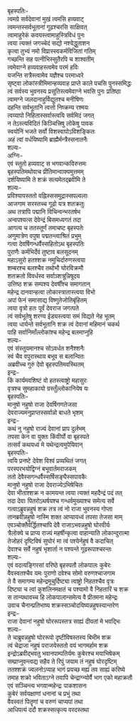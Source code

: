 बृहस्पतिः-  
त्वमग्रे सर्वदेवानां मुखं त्वमसि हव्यवाट्  
त्वमन्तस्सर्वभूतानां गूढश्चरसि साक्षिवत्  
त्वामाहुरेकं कवयस्त्वामाहुस्त्रिविधं पुनः  
त्वया त्यक्तं जगच्चेदं सद्यो नश्येद्धुताशन  
कृत्वा तुभ्यं नमो विप्रास्स्वकर्मविजितां गतिम्  
गच्छन्ति सह पत्नीभिस्सुतैरपि च शाश्वतीम्  
त्वमेवाग्ने हव्यवाहस्त्वमेव परमं हविः  
यजन्ति सत्रैस्त्वामेव यज्ञैश्च परमाध्वरे  
सृष्ट्वा लोकांस्त्रीमिमान्हव्यवाह प्राप्ते काले पचसि पुनस्समिद्धः  
त्वं सर्वस्य भुवनस्य प्रसूतिस्त्वमेवाग्ने भवसि पुनः प्रतिष्ठा  
त्वामग्ने जलदानाहुर्विद्युतश्च मनीषिणः  
दहन्ति सर्वभूतानि त्वत्तो निष्क्रम्य रश्मयः  
त्वय्यापो निहितास्सर्वास्त्वयि सर्वमिदं जगत्  
न तेऽस्त्यविदितं किञ्चित्त्रिषु लोकेषु पावक  
स्वयोनिं भजते सर्वो विशस्वापोऽविशङ्कितः  
अहं त्वां वर्धयिष्यामि ब्राह्मैर्मन्त्रैस्सनातनैः  
शल्यः-  
अग्निः-  
एवं स्तुतो हव्यवाट् स भगवान्कविरुत्तमः  
बृहस्पतिमथोवाच प्रीतिमान्वाक्यमुत्तमम्  
दर्शयिष्यामि ते शक्रं सत्यमेतद्ब्रवीमि ते  
शल्यः-  
प्रविश्यापस्ततो वह्निस्ससमुद्रास्सपल्वलाः  
आजगाम सरस्तच्च गूढो यत्र शतक्रतुः  
अथ तत्रापि पद्मानि विचिन्वन्भरतर्षभ  
अन्वपश्यत्स देवेन्द्रं बिसमध्यगतं तदा  
आगत्य च ततस्तूर्णं तमाचष्ट बृहस्पतेः  
अणुमात्रेण वपुषा पद्मतन्त्वाश्रितं प्रभुम्  
गत्वा देवर्षिगन्धर्वैस्सहितोऽथ बृहस्पतिः  
पुराणैः कर्मभिर्देवं तुष्टाव बलसूदनम्  
महाऽसुरो हतश्शक्र नमुचिर्दारुणस्त्वया  
शम्बरश्च बलश्चैव तथोभौ घोरविक्रमौ  
शतक्रतो विवर्धस्व सर्वाञ्शत्रून्निषूदय  
उत्तिष्ठ शक्र सम्पश्य देवर्षींश्च समागतान्  
महेन्द्र दानवान्हत्वा लोकास्त्रातास्त्वया विभो  
अपां फेनं समासाद्य विष्णुतेजोतिबृंहितम्  
त्वया वृत्रो हतः पूर्वं देवराज जगत्पते  
त्वं सर्वभूतेषु शरण्य ईड्यस्त्वया समं विद्यते नेह भूतम्  
त्वया धार्यन्ते सर्वभूतानि शक्र त्वं देवानां महिमानं चकर्थ  
पाहि सर्वानिमाँल्लोकांश्च महेन्द्र बलमाप्नुहि  
शल्यः-  
एवं संस्तूयमानश्च सोऽवर्धत शनैश्शनैः  
स्वं चैव वपुरास्थाय बभूव स बलान्वितः  
अब्रवीच्च गुरुं देवो बृहस्पतिमवस्थितम्  
इन्द्रः-  
किं कार्यमवशिष्टं वो हतस्त्वाष्ट्रो महासुरः  
वृत्रश्च सुमहाकायो ग्रस्तुँल्लोकानियेष यः  
बृहस्पतिः-  
मानुषो नहुषो राजा देवर्षिगणतेजसा  
देवराज्यमनुप्राप्तस्सर्वान्नो बाधते भृशम्  
इन्द्रः-  
कथं नु नहुषो राज्यं देवानां प्राप दुर्लभम्  
तपसा केन वा युक्तः किंवीर्यो वा बृहस्पते  
तत्सर्वं कथयध्वं मे यथेन्द्रत्वमुपेयिवान्  
बृहस्पतिः-  
त्वयि प्रनष्टे देवेश विश्वं प्रव्यथितं जगत्  
परस्परभयोद्विग्नं बभूवार्तमराजकम्  
ततो देवैस्सगन्धर्वैस्सर्षिसङ्घैस्सपावकैः  
मानुषो नहुषो राजा देवराज्येऽभिषेचितः  
देवा भीताश्शक्र न कामयन्त त्वया त्यक्तं महदैन्द्रं पदं तत्  
तदा देवाः पितरोऽथर्षयश्च गन्धर्वमुख्याश्च समेत्य सर्वे  
गत्वाऽब्रुवन्नहुषं शक्र तत्र त्वं नो राजा भुवनस्य गोप्ता  
तानब्रवीन्नहुषो नास्मि शक्त आप्यायध्वं तपसा तेजसा माम्  
एवञ्चोक्तैर्वर्द्धितश्चापि देवै राजाऽभवन्नहुषो घोरवीर्यः  
त्रैलोक्ये च प्राप्य राज्यं महर्षीन्कृत्वा वाहान्याति लोकान्दुरात्मा  
तेजोहरं दृष्टिविषं सुघोरं मा त्वं पश्येर्नहुषं वै कदाचित्  
देवाश्च सर्वे नहुषं भृशार्ता न पश्यन्ते गूढरूपाश्चरन्तः  
शल्यः-  
एवं वदत्यङ्गिरसां वरिष्ठे बृहस्पतौ लोकपालः कुबेरः  
वैवस्वतश्चैव यमः पुराणो दवेश्च सोमो वरुणश्चाजगाम  
ते वै समागम्य महेन्द्रमूचुर्दिष्ट्या त्वाष्ट्रो निहतश्चैव वृत्रः  
दिष्ट्या च त्वां कुशलिनमक्षतं च पश्यामो वै निहतारिं च शक्र  
स तान्यथावच्च हि लोकपालान्समेत्य वै प्रीतमना महेन्द्रः  
उवाच चैनान्प्रतिभाष्य शक्रस्सञ्चोदयिष्यन्नहुषस्यान्तरेण  
इन्द्रः-  
राजा देवानां नहुषो घोररूपस्तत्र साह्यं दीयतां मे भवद्भिः  
शल्यः-  
ते चाब्रुवन्नहुषो घोररूपो दृष्टीविषस्तस्य बिभीम शक्र  
त्वं चेद्राजा नहुषं पराजयेस्ततो वयं भागमर्हाम शक्र  
इन्द्रोऽब्रवीद्भवतु भवानपाम्पतिर्यमः कुबेरश्च मयाभिषेकम्  
सम्प्राप्नुवन्त्वद्य सहैव ते रिपुं जयाम तं नहुषं घोरदृष्टिम्  
ततश्शक्रं ज्वलनोऽप्याह भागं प्रयच्छ मह्यं तव साह्यं करिष्ये  
तमाह शक्रो भविताऽग्ने तवापि चेन्द्राग्न्योर्वै भाग एको महाक्रतौ  
एवं सञ्चिन्त्य भगवान्महेन्द्रः पाकशासनः  
कुबेरं सर्वयक्षाणां धनानां च प्रभुं तथा  
वैवस्वतं पितॄणां च वरुणं चाप्यपां तथा  
आधिपत्यं ददौ शक्रस्सत्कृत्य वरदस्तथा  
